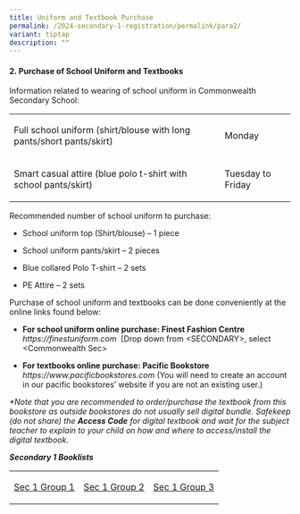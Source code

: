 ```yaml
---
title: Uniform and Textbook Purchase
permalink: /2024-secondary-1-registration/permalink/para2/
variant: tiptap
description: ""
---
```

<h4>2. Purchase of School Uniform and Textbooks</h4><p>Information related to wearing of school uniform in Commonwealth Secondary School:</p><table><tbody><tr><td rowspan="1" colspan="1"><p>Full school uniform (shirt/blouse with long pants/short pants/skirt)</p></td><td rowspan="1" colspan="1"><p>Monday</p></td></tr><tr><td rowspan="1" colspan="1"><p>Smart casual attire (blue polo t-shirt with school pants/skirt)</p></td><td rowspan="1" colspan="1"><p>Tuesday to Friday</p></td></tr></tbody></table><p>Recommended number of school uniform to purchase:</p><ul data-tight="true" class="tight"><li><p>School uniform top (Shirt/blouse) – 1 piece</p></li><li><p>School uniform pants/skirt – 2 pieces</p></li><li><p>Blue collared Polo T-shirt – 2 sets</p></li><li><p>PE Attire – 2 sets</p></li></ul><p>Purchase of school uniform and textbooks can be done conveniently at the online links found below:</p><ul data-tight="true" class="tight"><li><p><strong>For school uniform online purchase: Finest Fashion Centre</strong> <em><a rel="noopener noreferrer nofollow" target="_blank">https://finestuniform.com</a>&nbsp; </em>[Drop down from &lt;SECONDARY&gt;, select &lt;Commonwealth Sec&gt;</p></li><li><p><strong>For textbooks online purchase: Pacific Bookstore</strong> <em><a rel="noopener noreferrer nofollow" target="_blank">https://www.pacificbookstores.com </a></em>(You will need to create an account in our pacific bookstores’ website if you are not an existing user.)</p></li></ul><p><em>*Note that you are recommended to order/purchase the textbook from this bookstore as outside bookstores do not usually sell digital bundle. Safekeep (do not share) the </em><strong><em>Access Code</em></strong><em> for digital textbook and wait for the subject teacher to explain to your child on how and where to access/install the digital textbook.</em></p><p><strong><em>Secondary 1 Booklists</em></strong></p><table><tbody><tr><td rowspan="1" colspan="1"><p><a href="/files/CWSS_2024_SEC_1NT_BOOKLIST.pdf" rel="noopener noreferrer nofollow" target="_blank">Sec 1 Group 1</a></p></td><td rowspan="1" colspan="1"><p><a href="/files/CWSS_2024_SEC_1NA_BOOKLIST.pdf" rel="noopener noreferrer nofollow" target="_blank">Sec 1 Group 2</a></p></td><td rowspan="1" colspan="1"><p><a href="/files/CWSS_2024_SEC_1EXP_BOOKLIST.pdf" rel="noopener noreferrer nofollow" target="_blank">Sec 1 Group 3</a></p></td></tr></tbody></table><p></p>